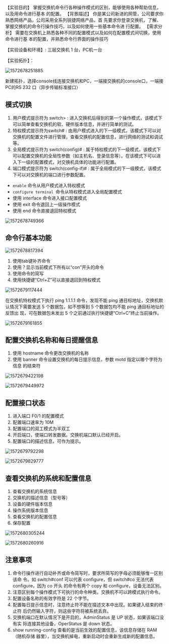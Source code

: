  【实验目的】
掌握交换机命令行各种操作模式的区别，能够使用各种帮助信息，以及用命令进行基本
的配置。
【背景描述】
你是某公司新进的网管，公司要求你熟悉网络产品，公司采用全系列锐捷网络产品，首
先要求你登录交换机，了解、掌握交换机的命令行操作技巧，以及如何使用一些基本命令进
行配置。
【需求分析】
需要在交换机上熟悉各种不同的配置模式以及如何在配置模式间切换，使用命令进行基
本的配置，并熟悉命令行界面的操作技巧  

【实验设备和环境】:  三层交换机 1 台，PC机一台  

【实验拓扑】：





![1572678251885](C:\Users\TD21forever\AppData\Roaming\Typora\typora-user-images\1572678251885.png)



新建拓扑，选择console线连接交换机和PC，一端接交换机的console口，一端接PC的RS 232 口（异步传输标准接口） 



## 模式切换

1. 用户模式提示符为 switch>  :  进入交换机后得到的第一个操作模式，该模式下可以简单查看交换机的软、硬件版本信息，并进行简单的测试。  
2. 特权模式提示符为switch#  :  由用户模式进入的下一级模式，该模式下可以对交换机的配置文件进行管理，查看交换机的配置信息，进行网络的测试和调试等。  
3. 全局模式提示符为 switch(config)#  :  属于特权模式的下一级模式，该模式下可以配置交换机的全局性参数（如主机名、登录信息等）。在该模式下可以进入下一级的配置模式，对交换机具体的功能进行配置。  
4. 端口模式提示符为 switch(config-if)#  :   属于全局模式的下一级模式，该模式下可以对交换机的端口进行参数配置。

  

+  `enable`   命令从用户模式进入特权模式  
+   `configure terminal `命令从特权模式进入全局配置模式  
+   使用 interface 命令进入接口配置模式  
+   使用 exit 命令退回上一级操作模式  
+   使用 end 命令直接退回特权模式  


![1572678749366](C:\Users\TD21forever\AppData\Roaming\Typora\typora-user-images\1572678749366.png)

## 命令行基本功能

![1572678817394](C:\Users\TD21forever\AppData\Roaming\Typora\typora-user-images\1572678817394.png)

1. 使用tab键补齐命令
2.   使用？显示当前模式下所有以“con”开头的命令  
3.   使用命令的简写  
4.   使用快捷键“Ctrl+Z”可以直接退回到特权模式  

![1572679117444](C:\Users\TD21forever\AppData\Roaming\Typora\typora-user-images\1572679117444.png)

  在交换机特权模式下执行 ping 1.1.1.1 命令，发现不能 ping 通目标地址，交换机默
认情况下需要发送 5 个数据包，如不想等到 5 个数据包均不能 ping 通目标地址的反馈出
现，可在数据包未发出 5 个之前通过执行快捷键“Ctrl+C”终止当前操作。  

![1572679161855](C:\Users\TD21forever\AppData\Roaming\Typora\typora-user-images\1572679161855.png)

## 配置交换机名称和每日提醒信息

1.   使用 hostname 命令更改交换机的名称  
2.   使用 banner 命令设置交换机的每日提示信息，参数 motd 指定以哪个字符为信息
   的结束符  



![1572679422198](C:\Users\TD21forever\AppData\Roaming\Typora\typora-user-images\1572679422198.png)

![1572679449972](C:\Users\TD21forever\AppData\Roaming\Typora\typora-user-images\1572679449972.png)

## 配置接口状态

1.   进入端口 F0/1 的配置模式  
2.   配置端口速率为 10M  
3.   配置端口的双工模式为半双工  
4.   开启端口，使端口转发数据。交换机端口默认已经开启。  
5.   配置端口的描述信息，可作为提示。  

![1572679792298](C:\Users\TD21forever\AppData\Roaming\Typora\typora-user-images\1572679792298.png)

![1572679829777](C:\Users\TD21forever\Desktop\1572679829777.png)



## 查看交换机的系统和配置信息

1.   查看交换机的系统信息  
2.   交换机的描述信息（型号等）  
3.   设备的硬件版本信息  
4.   操作系统版本信息  
5.   查看交换机的配置信息  
6.   保存配置  


![1572680305244](C:\Users\TD21forever\AppData\Roaming\Typora\typora-user-images\1572680305244.png)

![1572680260916](C:\Users\TD21forever\AppData\Roaming\Typora\typora-user-images\1572680260916.png)

## 注意事项

1. 命令行操作进行自动补齐或命令简写时，要求所简写的字母必须能够惟一区别该命
   令。如 switch#conf 可以代表 configure，但 switch#co 无法代表 configure，因为 co 开头
   的命令有两个 copy 和 configure，设备无法区别。
2. 注意区别每个操作模式下可执行的命令种类。交换机不可以跨模式执行命令。
3. 配置设备名称的有效字符是 22 个字节。
4. 配置每日提示信息时，注意终止符不能在描述文本中出现。如果键入结束的终止符
   后仍然输入字符，则这些字符将被系统丢弃。
5. 交换机端口在默认情况下是开启的，AdminStatus 是 UP 状态，如果该端口没有实
   际连接其他设备，OperStatus 是 down 状态。
6. show running-config 查看的是当前生效的配置信息，该信息存储在 RAM（随机存储
   器里），当交换机掉电，重新启动时会重新生成新的配置信息。  